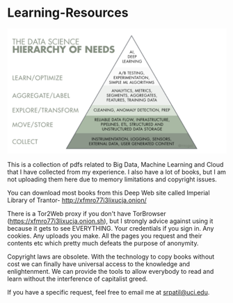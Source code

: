 # Learning-Resources

![alt text](./Images/Data_Heirarchy.png)

This is a collection of pdfs related to Big Data, Machine Learning and Cloud that I have collected from my experience. I also have a lot of books, but I am not uploading them here due to memory limitations and copyright issues.

You can download most books from this Deep Web site called Imperial Library of Trantor- http://xfmro77i3lixucja.onion/

There is a Tor2Web proxy if you don't have TorBrowser (https://xfmro77i3lixucja.onion.sh), but I strongly advice against using it because it gets to see EVERYTHING. Your credentials if you sign in. Any cookies. Any uploads you make. All the pages you request and their contents etc which pretty much defeats the purpose of anonymity. 

Copyright laws are obsolete. With the technology to copy books without cost we can finally have universal access to the knowledge and enlightenment. We can provide the tools to allow everybody to read and learn without the interference of capitalist greed. 

If you have a specific request, feel free to email me at srpatil@uci.edu.
